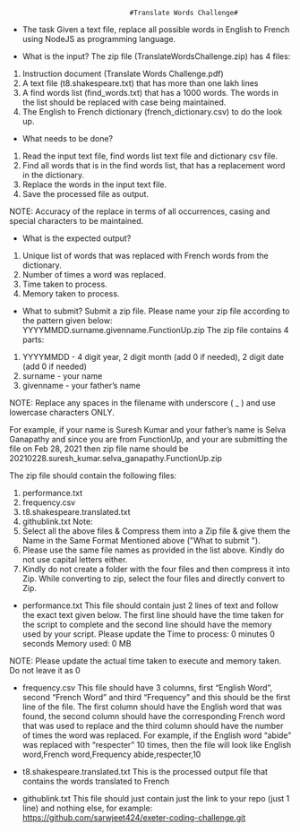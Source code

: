                                   #Translate Words Challenge#

* The task
Given a text file, replace all possible words in English to French using NodeJS as programming language.


* What is the input?
The zip file (TranslateWordsChallenge.zip) has 4 files:
1.	Instruction document (Translate Words Challenge.pdf)
2.	A text file (t8.shakespeare.txt) that has more than one lakh lines
3.	A find words list (find_words.txt) that has a 1000 words. The words in the list should be replaced with case being maintained.
4.	The English to French dictionary (french_dictionary.csv) to do the look up.


* What needs to be done?
1.	Read the input text file, find words list text file and dictionary csv file.
2.	Find all words that is in the find words list, that has a replacement word in the dictionary.
3.	Replace the words in the input text file.
4.	Save the processed file as output.
 
NOTE: Accuracy of the replace in terms of all occurrences, casing and special characters to be maintained.



* What is the expected output?
1.	Unique list of words that was replaced with French words from the dictionary.
2.	Number of times a word was replaced.
3.	Time taken to process.
4.	Memory taken to process.


* What to submit?
Submit a zip file. Please name your zip file according to the pattern given below: YYYYMMDD.surname.givenname.FunctionUp.zip
The zip file contains 4 parts:
1.	YYYYMMDD - 4 digit year, 2 digit month (add 0 if needed), 2 digit date (add 0 if needed)
2.	surname - your name
3.	givenname - your father’s name


NOTE: Replace any spaces in the filename with underscore ( _ ) and use lowercase characters ONLY.
 
For example, if your name is Suresh Kumar and your father’s name is Selva Ganapathy and since you are from FunctionUp, and your are submitting the file on Feb 28, 2021 then zip file name should be
20210228.suresh_kumar.selva_ganapathy.FunctionUp.zip


The zip file should contain the following files:
1.	performance.txt
2.	frequency.csv
3.	t8.shakespeare.translated.txt
4.	githublink.txt
Note:
1.	Select all the above files & Compress them into a Zip file & give them the Name in the Same Format Mentioned above ("What to submit ").
2.	Please use the same file names as provided in the list above. Kindly do not use capital letters either.
3.	Kindly do not create a folder with the four files and then compress it into Zip. While converting to zip, select the four files and directly convert to Zip.


* performance.txt
This file should contain just 2 lines of text and follow the exact text given below. The first line should have the time taken for the script to complete and the second line should have the memory used by your script. Please update the
Time to process: 0 minutes 0 seconds Memory used: 0 MB
 
NOTE: Please update the actual time taken to execute and memory taken.
Do not leave it as 0

* frequency.csv
This file should have 3 columns, first “English Word”, second “French Word” and third “Frequency” and this should be the first line of the file. The first column should have the English word that was found, the second column should have the corresponding French word that was used to replace and the third column should have the number of times the word was replaced.
For example, if the English word “abide” was replaced with “respecter” 10 times, then the file will look like
English word,French word,Frequency abide,respecter,10

* t8.shakespeare.translated.txt
This is the processed output file that contains the words translated to French


* githublink.txt
This file should just contain just the link to your repo (just 1 line) and nothing else, for example:
https://github.com/sarwjeet424/exeter-coding-challenge.git
